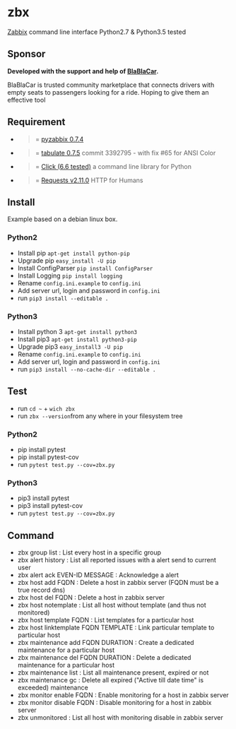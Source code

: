 # zbx 
[Zabbix](http://www.zabbix.com/) command line interface 
Python2.7 & Python3.5 tested

## Sponsor
**Developed with the support and help of [BlaBlaCar](https://www.blablacar.co.uk/).**

BlaBlaCar is trusted community marketplace that connects drivers with empty seats to passengers looking for a ride.
Hoping to give them an effective tool

## Requirement
- >= [pyzabbix 0.7.4](https://github.com/lukecyca/pyzabbix)
- >= [tabulate 0.7.5](https://bitbucket.org/cesan3/python-tabulate) commit 3392795 - with fix #65 for ANSI Color
- >= [Click (6.6 tested)](https://github.com/pallets/click) a command line library for Python
- >= [Requests v2.11.0](https://github.com/kennethreitz/requests) HTTP for Humans

## Install
Example based on a debian linux box.

### Python2
- Install pip `apt-get install python-pip`
- Upgrade pip `easy_install -U pip`
- Install ConfigParser `pip install ConfigParser`
- Install Logging `pip install logging`
- Rename `config.ini.example` to `config.ini`
- Add server url, login and password in `config.ini`
- run `pip3 install --editable .`

### Python3
- Install python 3 `apt-get install python3` 
- Install pip3 `apt-get install python3-pip`
- Upgrade pip3 `easy_install3 -U pip`
- Rename `config.ini.example` to `config.ini`
- Add server url, login and password in `config.ini`
- run `pip3 install --no-cache-dir --editable .`


## Test
- run `cd ~` + `wich zbx` 
- run `zbx --version`from any where in your filesystem tree

### Python2
- pip install pytest
- pip install pytest-cov
- run `pytest test.py --cov=zbx.py`

### Python3
- pip3 install pytest
- pip3 install pytest-cov
- run `pytest test.py --cov=zbx.py`

## Command
- zbx group list : List every host in a specific group
- zbx alert history : List all reported issues with a alert send to current user
- zbx alert ack EVEN-ID MESSAGE : Acknowledge a alert
- zbx host add FQDN : Delete a host in zabbix server (FQDN must be a true record dns)
- zbx host del FQDN : Delete a host in zabbix server
- zbx host notemplate : List all host without template (and thus not monitored)
- zbx host template FQDN : List templates for a particular host
- zbx host linktemplate FQDN TEMPLATE : Link particular template to particular host
- zbx maintenance add FQDN DURATION : Create a dedicated maintenance for a particular host
- zbx maintenance del FQDN DURATION : Delete a dedicated maintenance for a particular host
- zbx maintenance list : List all maintenance present, expired or not
- zbx maintenance gc : Delete all expired ("Active till date time" is exceeded) maintenance
- zbx monitor enable FQDN : Enable monitoring for a host in zabbix server
- zbx monitor disable FQDN : Disable monitoring for a host in zabbix server
- zbx unmonitored : List all host with monitoring disable in zabbix server
